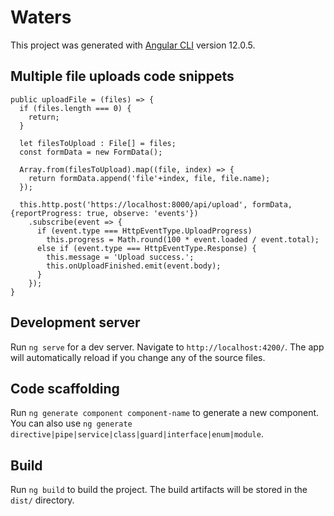 # Waters

This project was generated with [Angular CLI](https://github.com/angular/angular-cli) version 12.0.5.

## Multiple file uploads code snippets
```
public uploadFile = (files) => {
  if (files.length === 0) {
    return;
  }

  let filesToUpload : File[] = files;
  const formData = new FormData();
    
  Array.from(filesToUpload).map((file, index) => {
    return formData.append('file'+index, file, file.name);
  });

  this.http.post('https://localhost:8000/api/upload', formData, {reportProgress: true, observe: 'events'})
    .subscribe(event => {
      if (event.type === HttpEventType.UploadProgress)
        this.progress = Math.round(100 * event.loaded / event.total);
      else if (event.type === HttpEventType.Response) {
        this.message = 'Upload success.';
        this.onUploadFinished.emit(event.body);
      }
    });
}
```

## Development server

Run `ng serve` for a dev server. Navigate to `http://localhost:4200/`. The app will automatically reload if you change any of the source files.

## Code scaffolding

Run `ng generate component component-name` to generate a new component. You can also use `ng generate directive|pipe|service|class|guard|interface|enum|module`.

## Build

Run `ng build` to build the project. The build artifacts will be stored in the `dist/` directory.

